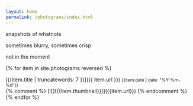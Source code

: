 ```yaml
---
layout: home
permalink: /photograms/index.html
---
```

<div class="boxes">

<div class="box box2">

snapshots of whatnots

sometimes blurry, sometimes crisp

not in the moment

</div>


{% for item in site.photograms reversed %}

<div class="box darkbox" style="background-image: url({{item.thumbnail}}); background-repeat: no-repeat;">
[{{item.title | truncatewords: 7 }}]({{ item.url }})
<small>{{item.date | date: "%Y-%m-%d"}}</small>
</div>
{% comment %}
[![]({{item.thumbnail}})]({{item.url}})
{% endcomment %}
{% endfor %}

</div>
